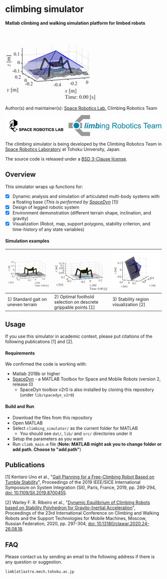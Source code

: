 # climbing simulator

**Matlab climbing and walking simulation platform for limbed robots**

![ex3_uneven_dynamic_Uno-gait-planning_stability_polyhedron.gif](./docs/media/ex3_uneven_dynamic_Uno-gait-planning_stability_polyhedron.gif)

Author(s) and maintainer(s): [Space Robotics Lab.](http://www.astro.mech.tohoku.ac.jp/e/index.html) Climbing Robotics Team

[![srl-logo-original.jpg](./docs/media/srl-logo-original.jpg)](http://www.astro.mech.tohoku.ac.jp/e/index.html)
![crt_color_logo_a_hi-reso.png](./docs/media/crt_color_logo_a_hi-reso.png)

The climbing simulator is being developed by the Climbing Robotics Team in [Space Robotics Laboratory](http://www.astro.mech.tohoku.ac.jp/e/index.html) at Tohoku University, Japan. 

The source code is released under a [BSD 3-Clause license](./LICENSE).

## Overview
This simulator wraps up functions for:
* [x] Dynamic analysis and simulation of articulated multi-body systems with a floating base (*This is performed by [SpaceDyn](https://github.com/Space-Robotics-Laboratory/SpaceDyn)* [1])
* [x] Design of legged robotic system
* [x] Environment demonstration (different terrain shape, inclination, and gravity)
* [x] Visualization (Robot, map, support polygons, stability criterion, and time-history of any state variables) 

#### Simulation examples
| ![ex1_uneven_dynamic_fixed_stride.gif](./docs/media/ex1_uneven_dynamic_fixed_stride.gif) | ![ex2_flat_kinematic_Uno-gait-planning.gif](./docs/media/ex2_flat_kinematic_Uno-gait-planning.gif) |![GIA-poly-hedoron.png](./docs/media/GIA-poly-hedoron.png)|
|--------|--------|--------|
| 1) Standard gait on uneven terrain | 2) Optimal foothold selection on descrete grippable points [1] | 3) Stability region visualization [2] |

## Usage

If you use this simulator in academic context, please put citations of the following publications [1] and [2].

#### Requirements
We confirmed the code is working with:
* Matlab 2018b or higher
* [SpaceDyn](http://www.astro.mech.tohoku.ac.jp/spacedyn/) - a MATLAB Toolbox for Space and Mobile Robots (version 2, release 0)
  - SpaceDyn toolbox v2r0 is also installed by cloning this repository (under `lib/spacedyn_v2r0`)

#### Build and Run
* Download the files from this repository
* Open MATLAB
* Select `climbing_simulator/` as the current folder for MATLAB
  - You should see `dat/`, `lib/` and `src/` directories under it
* Setup the parameters as you want
* Run `climb_main.m` file (**Note: MATLAB might ask you to change folder or add path. Choose to "add path"**)

## Publications

[1] Kentaro Uno et al., "[Gait Planning for a Free-Climbing Robot Based on Tumble Stability](https://ieeexplore.ieee.org/document/8700455)", Proceedings of the 2019 IEEE/SICE International Symposium on System Integration (SII), Paris, France, 2019, pp. 289-294, [doi: 10.1109/SII.2019.8700455](https://doi.org/10.1109/SII.2019.8700455).

[2] Warley F. R. Ribeiro et al., "[Dynamic Equilibrium of Climbing Robots based on Stability Polyhedron for Gravito-Inertial Acceleration](https://clawar.org/conference-proceedings/clawar-conference/clawar-2020-proceedings/)", Proceedings of the 23rd International Conference on Climbing and Walking Robots and the Support Technologies for Mobile Machines, Moscow, Russian Federation, 2020, pp. 297-304, [doi: 10.13180/clawar.2020.24-26.08.18](https://doi.org/10.13180/clawar.2020.24-26.08.18).

## FAQ
Please contact us by sending an email to the following address if there is any question or suggestion.

    limb[at]astro.mech.tohoku.ac.jp

